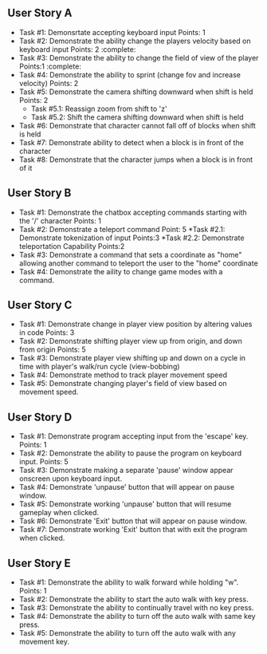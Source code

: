 ## User Story A
  * Task #1: Demonsrtate accepting keyboard input Points: 1
  * Task #2: Demonstrate the ability change the players velocity based on keyboard input Points: 2 :complete:
  * Task #3: Demonstrate the ability to change the field of view of the player Points:1  :complete:
  * Task #4: Demonstrate the ability to sprint (change fov and increase velocity) Points: 2
  * Task #5: Demonstrate the camera shifting downward when shift is held Points: 2
    * Task #5.1: Reassign zoom from shift to 'z' 
    * Task #5.2: Shift the camera shifting downward when shift is held 
  * Task #6: Demonstrate that character cannot fall off of blocks when shift is held
  * Task #7: Demonstrate ability to detect when a block is in front of the character
  * Task #8: Demonstrate that the character jumps when a block is in front of it
  
## User Story B
  * Task #1: Demonstrate the chatbox accepting commands starting with the '/' character Points: 1
  * Task #2: Demonstrate a teleport command Point: 5
     *Task #2.1: Demonstrate tokenization of input Points:3
     *Task #2.2: Demonstrate teleportation Capability Points:2
  * Task #3: Demonstrate a command that sets a coordinate as "home" allowing another command to teleport the user to the "home" coordinate
  * Task #4: Demonstrate the aility to change game modes with a command.

## User Story C
  * Task #1: Demonstrate change in player view position by altering values in code Points: 3
  * Task #2: Demonstrate shifting player view up from origin, and down from origin Points: 5
  * Task #3: Demonstrate player view shifting up and down on a cycle in time with player's walk/run cycle (view-bobbing)
  * Task #4: Demonstrate method to track player movement speed
  * Task #5: Demonstrate changing player's field of view based on movement speed.
  
## User Story D
  * Task #1: Demonstrate program accepting input from the 'escape' key. Points: 1
  * Task #2: Demonstrate the ability to pause the program on keyboard input. Points: 5
  * Task #3: Demonstrate making a separate 'pause' window appear onscreen upon keyboard input.
  * Task #4: Demonstrate 'unpause' button that will appear on pause window.
  * Task #5: Demonstrate working 'unpause' button that will resume gameplay when clicked.
  * Task #6: Demonstrate 'Exit' button that will appear on pause window.
  * Task #7: Demonstrate working 'Exit' button that with exit the program when clicked.
  
## User Story E
  * Task #1: Demonstrate the ability to walk forward while holding "w". Points: 1
  * Task #2: Demonstrate the ability to start the auto walk with key press.
  * Task #3: Demonstrate the ability to continually travel with no key press.
  * Task #4: Demonstrate the ability to turn off the auto walk with same key press.
  * Task #5: Demonstrate the ability to turn off the auto walk with any movement key.
